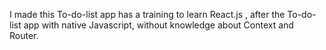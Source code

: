 I made this To-do-list app has a training to learn React.js , after the To-do-list app with native Javascript, without knowledge about Context and Router.

